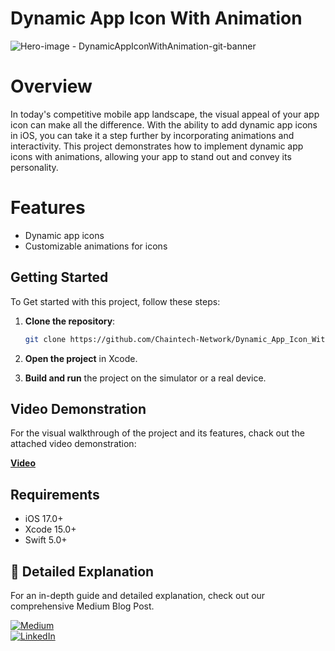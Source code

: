 # Dynamic App Icon With Animation

![Hero-image - DynamicAppIconWithAnimation-git-banner](https://github.com/user-attachments/assets/f327e40c-4dc7-4322-bd71-8c48c8e2f800)

# Overview

In today's competitive mobile app landscape, the visual appeal of your app icon can make all the difference. With the ability to add dynamic app icons in iOS, you can take it a step further by incorporating animations and interactivity. This project demonstrates how to implement dynamic app icons with animations, allowing your app to stand out and convey its personality.

# Features

* Dynamic app icons
* Customizable animations for icons

## Getting Started

To Get started with this project, follow these steps:

 1. **Clone the repository**:

    ```bash
    git clone https://github.com/Chaintech-Network/Dynamic_App_Icon_With_Animation_ios
    ```

2. **Open the project** in Xcode.

3. **Build and run** the project on the simulator or a real device.

## Video Demonstration

For the visual walkthrough of the project and its features, chack out the attached video demonstration:

[**Video**](https://github.com/user-attachments/assets/9ac136ca-39aa-44a7-8af7-593b44c42cc2)

## Requirements

- iOS 17.0+
- Xcode 15.0+
- Swift 5.0+


## 📖 Detailed Explanation
For an in-depth guide and detailed explanation, check out our comprehensive Medium Blog Post.

[![Medium](https://img.shields.io/badge/Medium-12100E?style=for-the-badge&logo=medium&logoColor=white)](https://medium.com/mobile-innovation-network/dynamic-app-icon-with-animation-afacb2403a45)  
[![LinkedIn](https://img.shields.io/badge/LinkedIn-0077B5?style=for-the-badge&logo=linkedin&logoColor=white)](https://www.linkedin.com/showcase/mobile-innovation-network)



